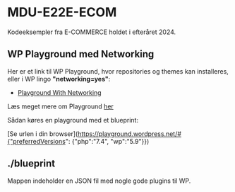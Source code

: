 # MDU-E22E-ECOM
 Kodeeksempler fra E-COMMERCE holdet i efteråret 2024.

## WP Playground med Networking

Her er et link til WP Playground, hvor repositories og themes kan installeres, eller i WP lingo **"networking=yes"**:

* [Playground With Networking](https://playground.wordpress.net/?storage=device&networking=yes)

Læs meget mere om Playground [her](https://wordpress.org/playground/)

Sådan køres en playground med et blueprint:

[Se urlen i din browser](https://playground.wordpress.net/#{"preferredVersions": {"php":"7.4", "wp":"5.9"}})

## ./blueprint

Mappen indeholder en JSON fil med nogle gode plugins til WP.
